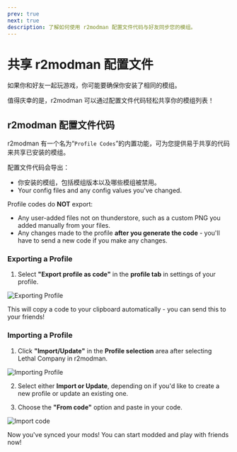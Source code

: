 ```yaml
---
prev: true
next: true
description: 了解如何使用 r2modman 配置文件代码与好友同步您的模组。
---
```


# 共享 r2modman 配置文件

如果你和好友一起玩游戏，你可能要确保你安装了相同的模组。

值得庆幸的是，r2modman 可以通过配置文件代码轻松共享你的模组列表！

## r2modman 配置文件代码

r2modman 有一个名为“`Profile Codes`”的内置功能，可为您提供易于共享的代码来共享已安装的模组。

配置文件代码会导出：

- 你安装的模组，包括模组版本以及哪些模组被禁用。
- Your config files and any config values you've changed.

Profile codes do **NOT** export:

- Any user-added files not on thunderstore, such as a custom PNG you added manually from your files.
- Any changes made to the profile **after you generate the code** - you'll have to send a new code if you make any changes.

### Exporting a Profile

1. Select **"Export profile as code"** in the **profile tab** in settings of your profile.

![Exporting Profile](/images/r2modman-install/exportprofilecode.png)

This will copy a code to your clipboard automatically - you can send this to your friends!

### Importing a Profile

1. Click **"Import/Update"** in the **Profile selection** area after selecting Lethal Company in r2modman.

![Importing Profile](/images/r2modman-install/importprofile.png)

2. Select either **Import or Update**, depending on if you'd like to create a new profile or update an existing one.

3. Choose the **"From code"** option and paste in your code.

![Import code](/images/r2modman-install/importfromcode.png)

Now you've synced your mods! You can start modded and play with friends now!
